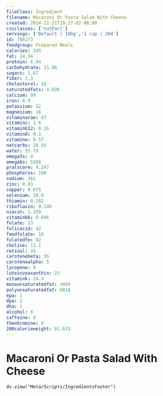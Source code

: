 ```yaml
---
fileClass: Ingredient
filename: Macaroni Or Pasta Salad With Cheese
created: 2024-12-21T19:27:02-06:00
cssclasses: ['nutFact']
servings: ['Default | 100g','1 cup | 204']
id: 786273
foodgroup: Prepared Meals
calories: 245
fat: 14.34
protein: 6.84
carbohydrate: 21.86
sugars: 1.67
fiber: 1.3
cholesterol: 18
saturatedfats: 4.026
calcium: 99
iron: 0.9
potassium: 52
magnesium: 16
vitaminarae: 47
vitaminc: 1.6
vitaminb12: 0.16
vitamind: 0.1
vitamine: 0.57
netcarbs: 20.56
water: 55.79
omega3s: 4
omega6s: 5266
pralscore: 4.247
phosphorus: 100
sodium: 262
zinc: 0.83
copper: 0.075
selenium: 20.9
thiamin: 0.182
riboflavin: 0.148
niacin: 1.109
vitaminb6: 0.046
folate: 53
folicacid: 42
foodfolate: 10
folatedfe: 82
choline: 11.1
retinol: 45
carotenebeta: 36
carotenealpha: 5
lycopene: 0
luteinzeaxanthin: 23
vitamink: 24.4
monounsaturatedfat: 3404
polyunsaturatedfat: 6018
epa: 1
dpa: 2
dha: 1
alcohol: 0
caffeine: 0
theobromine: 0
200calorieweight: 81.633
---
```


# Macaroni Or Pasta Salad With Cheese

```dataviewjs
dv.view("Meta/Scripts/IngredientsFooter")
```